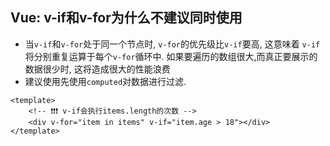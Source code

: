 ## Vue: v-if和v-for为什么不建议同时使用
- 当`v-if`和`v-for`处于同一个节点时, `v-for`的优先级比`v-if`要高, 这意味着 `v-if`将分别重复运算于每个`v-for`循环中. 如果要遍历的数组很大,而真正要展示的数据很少时, 这将造成很大的性能浪费
- 建议使用先使用`computed`对数据进行过滤.
  
```vue
<template>
    <!-- ❗❗❗ v-if会执行items.length的次数 -->
    <div v-for="item in items" v-if="item.age > 18"></div>
</template>
```